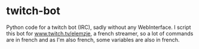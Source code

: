 # twitch-bot
Python code for a twitch bot (IRC), sadly without any WebInterface.
I script this bot for www.twitch.tv/elemzje, a french streamer, so a lot of commands are in french and as I'm also french, some variables are also in french.